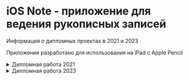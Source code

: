 # iOS Note - приложение для ведения рукописных записей
Информация о дипломных проектах в 2021 и 2023

Приложения разработано для использования на iPad с Apple Pencil

<details><summary>Дипломная работа 2021</summary>
Задание: разработать приложение для ведения рукописных записей с возможностью редактирования PDF.
  
Язык: Swift

Было реализовано:
- Просмотр файлов
- Операции с файлами
- Создание документов
- Импорт/Экспорт файлов
- Редактор документов

### Скриншоты:

<img src="https://github.com/yri066/iOSNoteDemoProject/blob/main/image26.jpeg?raw=true" height="300" />
<img src="https://github.com/yri066/iOSNoteDemoProject/blob/main/image51.jpeg?raw=true" height="300" />
<img src="https://github.com/yri066/iOSNoteDemoProject/blob/main/image35.jpeg?raw=true" height="300" />
<img src="https://github.com/yri066/iOSNoteDemoProject/blob/main/image42.jpeg?raw=true" height="300" />
<img src="https://github.com/yri066/iOSNoteDemoProject/blob/main/image45.jpeg?raw=true" height="300" />
<img src="https://github.com/yri066/iOSNoteDemoProject/blob/main/image46.jpeg?raw=true" height="300" />
<img src="https://github.com/yri066/iOSNoteDemoProject/blob/main/image47.jpeg?raw=true" height="300" />
</details>

<details><summary>Дипломная работа 2023</summary>
Задание: создать и обучить нейронную сеть для распознавания рукописного текста.


Результат: была создана и обучена модель нейронной сети с использованием TensorFlow, после чего интегрирована в приложение.
  
Язык: Swift + Python

Было реализовано:
- Сегментация рукописного текста
- Распознавание рукописного текста

Было изменено:
- Редактор документов (переработан процесс рисования)
- Используется собственный формат документов

### Демонстрация работы:

[![Watch the video](https://img.youtube.com/vi/taZ4KlJQXV4/mqdefault.jpg)](https://youtu.be/taZ4KlJQXV4)
</details>
